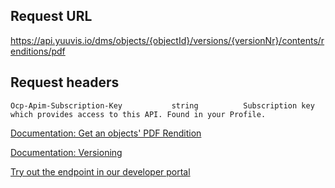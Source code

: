 ## Request URL

https://api.yuuvis.io/dms/objects/{objectId}/versions/{versionNr}/contents/renditions/pdf

## Request headers

```
Ocp-Apim-Subscription-Key           string          Subscription key which provides access to this API. Found in your Profile.

```

[Documentation: Get an objects' PDF Rendition](https://github.com/yuuvis/Documentation/wiki/Rendition-requests)

[Documentation: Versioning](https://github.com/yuuvis/Documentation/wiki/Update-documents#versioning)

[Try out the endpoint in our developer portal](https://ateamk8s.azurewebsites.net/Apis/Endpoints/view-api)
